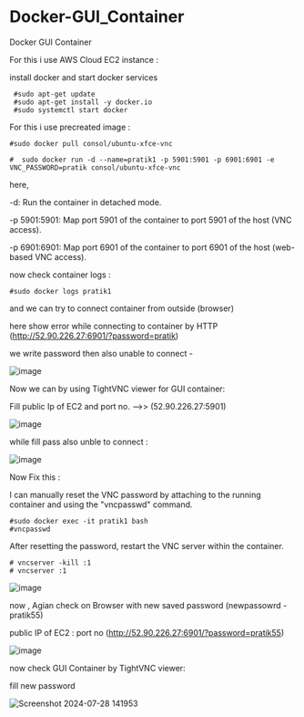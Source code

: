 # Docker-GUI_Container
Docker GUI Container


For this i use AWS Cloud EC2 instance :

install docker and start docker services

     #sudo apt-get update
     #sudo apt-get install -y docker.io
     #sudo systemctl start docker 


For this i use precreated image :

    #sudo docker pull consol/ubuntu-xfce-vnc

    #  sudo docker run -d --name=pratik1 -p 5901:5901 -p 6901:6901 -e VNC_PASSWORD=pratik consol/ubuntu-xfce-vnc

 here,
 
 -d: Run the container in detached mode.
    
 -p 5901:5901: Map port 5901 of the container to port 5901 of the host (VNC access).
    
 -p 6901:6901: Map port 6901 of the container to port 6901 of the host (web-based VNC access).
    
now check container logs :

    #sudo docker logs pratik1
    
and we can try to connect container from outside (browser) 

here show error while connecting to container by HTTP (http://52.90.226.27:6901/?password=pratik)

we write password then also unable to connect -

![image](https://github.com/user-attachments/assets/070c9471-cc3c-4b4a-8d72-2ecea5747da7)



Now we can by using TightVNC viewer for GUI container:

Fill public Ip of EC2 and port no. -->> (52.90.226.27:5901)

![image](https://github.com/user-attachments/assets/99d21477-3f4d-4623-a5cd-3ad9783d029a)

while fill pass also unble to connect :

![image](https://github.com/user-attachments/assets/95bf9c5d-c26a-4136-87bd-49982e444545)



Now Fix this :


I can manually reset the VNC password by attaching to the running container and using the "vncpasswd" command.

    #sudo docker exec -it pratik1 bash
    #vncpasswd

After resetting the password, restart the VNC server within the container.

    # vncserver -kill :1
    # vncserver :1

![image](https://github.com/user-attachments/assets/7373b6c0-08be-4bae-9c53-6a6002dd785c)



now , Agian check on Browser with new saved password (newpassowrd - pratik55)

 public IP of EC2 : port no (http://52.90.226.27:6901/?password=pratik55)

![image](https://github.com/user-attachments/assets/ff95071c-e1d4-4279-a63e-a0788b8526f8)


now check GUI Container by TightVNC viewer:

fill new password 

![Screenshot 2024-07-28 141953](https://github.com/user-attachments/assets/b95063a9-2775-44f1-839e-8d143c3545e3)

    



